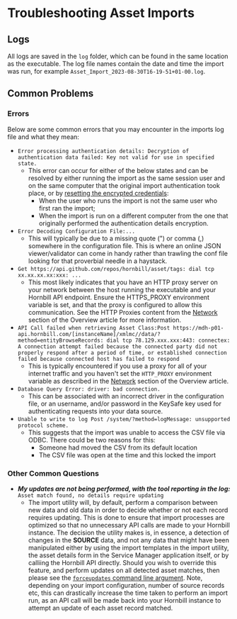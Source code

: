 # Troubleshooting Asset Imports

## Logs

All logs are saved in the `log` folder, which can be found in the same location as the executable. The log file names contain the date and time the import was run, for example `Asset_Import_2023-08-30T16-19-51+01-00.log`.

## Common Problems

### Errors
Below are some common errors that you may encounter in the imports log file and what they mean:

* `Error processing authentication details: Decryption of authentication data failed: Key not valid for use in specified state.`
  * This error can occur for either of the below states and can be resolved by either running the import as the same session user and on the same computer that the original import authentication took place, or by [resetting the encrypted credentials](/data-imports-guide/assets/command#resetting-encrypted-credentials):
    * When the user who runs the import is not the same user who first ran the import;
    * When the import is run on a different computer from the one that originally performed the authentication details encryption. 
* `Error Decoding Configuration File:...`
  * This will typically be due to a missing quote (") or comma (,) somewhere in the configuration file. This is where an online JSON viewer/validator can come in handy rather than trawling the conf file looking for that proverbial needle in a haystack.
* `Get https://api.github.com/repos/hornbill/asset/tags: dial tcp xx.xx.xx.xx:xxx: ...`
  * This most likely indicates that you have an HTTP proxy server on your network between the host running the executable and your Hornbill API endpoint. Ensure the HTTPS_PROXY environment variable is set, and that the proxy is configured to allow this communication. See the HTTP Proxies content from the [Network](/data-imports-guide/assets/overview#network) section of the Overview article for more information.
* `API Call failed when retrieving Asset Class:Post https://mdh-p01-api.hornbill.com/[instanceName]/xmlmc//data/?method=entityBrowseRecords: dial tcp 78.129.xxx.xxx:443: connectex: A connection attempt failed because the connected party did not properly respond after a period of time, or established connection failed because connected host has failed to respond`
  * This is typically encountered if you use a proxy for all of your internet traffic and you haven't set the `HTTP_PROXY` environment variable as described in the [Network](/data-imports-guide/assets/overview#network) section of the Overview article.
* `Database Query Error: driver: bad connection.` 
  * This can be associated with an incorrect driver in the configuration file, or an username, and/or password in the KeySafe key used for authenticating requests into your data source. 
* `Unable to write to log Post /system/?method=logMessage: unsupported protocol scheme.`
  * This suggests that the import was unable to access the CSV file via ODBC. There could be two reasons for this:
    * Someone had moved the CSV from its default location
    * The CSV file was open at the time and this locked the import

### Other Common Questions

* ***My updates are not being performed, with the tool reporting in the log:*** `Asset match found, no details require updating`
  * The import utility will, by default, perform a comparison between new data and old data in order to decide whether or not each record requires updating. This is done to ensure that import processes are optimized so that no unnecessary API calls are made to your Hornbill instance. The decision the utility makes is, in essence, a detection of changes in the **SOURCE** data, and not any data that might have been manipulated either by using the import templates in the import utility, the asset details form in the Service Manager application itself, or by calliing the Hornbill API directly. Should you wish to override this feature, and perform updates on all detected asset matches, then please see the [`forceupdates` command line argument](/data-imports-guide/assets/command#command-line-arguments). Note, depending on your import configuration, number of source records etc, this can drastically increase the time taken to perform an import run, as an API call will be made back into your Hornbill instance to attempt an update of each asset record matched.